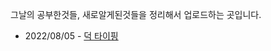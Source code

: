 그날의 공부한것들, 새로알게된것들을 정리해서 업로드하는 곳입니다.

* 2022/08/05 - [덕 타이핑](https://www.notion.so/bd701252797a4d49986c7b747608fc78)
